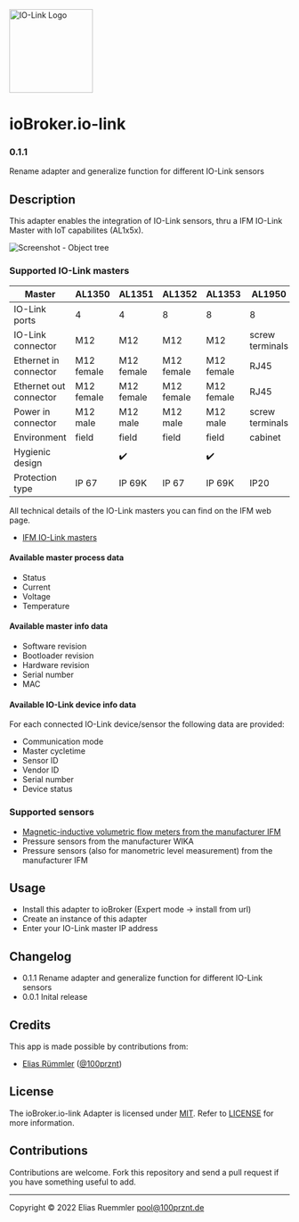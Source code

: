 <img src="../iolink-adapter/ioBroker.iolink/admin/logo.png" alt="IO-Link Logo" width="150" height="150" />

# ioBroker.io-link

### 0.1.1
Rename adapter and generalize function for different IO-Link sensors

## Description
This adapter enables the integration of IO-Link sensors, thru a IFM IO-Link Master with IoT capabilites (AL1x5x).

![Screenshot - Object tree](docu/Screenshot_ObjectTree.png)

### Supported IO-Link masters
| Master                 | AL1350             | AL1351             | AL1352             | AL1353             | AL1950             |
|------------------------|--------------------|--------------------|--------------------|--------------------|--------------------|
| IO-Link ports          | 4                  | 4                  | 8                  | 8                  | 8                  |
| IO-Link connector      | M12                | M12                | M12                | M12                | screw terminals    |
| Ethernet in connector  | M12 female         | M12 female         | M12 female         | M12 female         | RJ45               |
| Ethernet out connector | M12 female         | M12 female         | M12 female         | M12 female         | RJ45               |
| Power in  connector    | M12 male           | M12 male           | M12 male           | M12 male           | screw terminals    |
| Environment            | field              | field              | field              | field              | cabinet            |
| Hygienic design        |                    | :heavy_check_mark: |                    | :heavy_check_mark: |                    |
| Protection type        | IP 67              | IP 69K             | IP 67              | IP 69K             | IP20               |

All technical details of the IO-Link masters you can find on the IFM web page.
* [IFM IO-Link masters](https://www.ifm.com/de/en/category/245_010_010)

#### Available master process data
* Status
* Current
* Voltage
* Temperature

#### Available master info data
* Software revision
* Bootloader revision
* Hardware revision
* Serial number
* MAC

#### Available IO-Link device info data
For each connected IO-Link device/sensor the following data are provided:
* Communication mode
* Master cycletime
* Sensor ID
* Vendor ID
* Serial number
* Device status

### Supported sensors
* [Magnetic-inductive volumetric flow meters from the manufacturer IFM](devices/IfmFlowSensor)
* Pressure sensors from the manufacturer WIKA
* Pressure sensors (also for manometric level measurement) from the manufacturer IFM


## Usage
* Install this adapter to ioBroker (Expert mode -> install from url)
* Create an instance of this adapter
* Enter your IO-Link master IP address

## Changelog
* 0.1.1 Rename adapter and generalize function for different IO-Link sensors
* 0.0.1 Inital release

## Credits
This app is made possible by contributions from:
* [Elias Rümmler](http://www.100prznt.de) ([@100prznt](https://github.com/100prznt))

## License
The ioBroker.io-link Adapter is licensed under [MIT](http://www.opensource.org/licenses/mit-license.php "Read more about the MIT license form"). Refer to [LICENSE](https://github.com/100prznt/ioBroker.io-link/blob/master/LICENSE) for more information.

## Contributions
Contributions are welcome. Fork this repository and send a pull request if you have something useful to add.

-----------

Copyright &copy; 2022 Elias Ruemmler <pool@100prznt.de>
